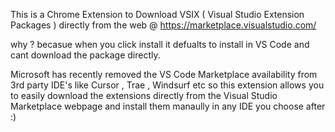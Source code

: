 This is a Chrome Extension to Download VSIX ( Visual Studio Extension Packages ) directly from the web @ https://marketplace.visualstudio.com/

why ? becasue when you click install it defualts to install in VS Code and cant download the package directly.

Microsoft has recently removed the VS Code Marketplace availability from 3rd party IDE's like Cursor , Trae , Windsurf etc so this extension allows you to easily download the extensions directly from the Visual Studio Marketplace webpage and install them manaully in any IDE you choose after :) 
